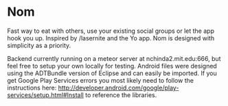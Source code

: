 Nom
===

Fast way to eat with others, use your existing social groups or let the app hook you up.
Inspired by /lasernite and the Yo app. Nom is designed with simplicity as a priority.

Backend currently running on a meteor server at nchinda2.mit.edu:666, but feel free to setup your own locally for testing.
Android files were designed using the ADTBundle version of Eclipse and can easily be imported. If you get Google Play
Services errors you most likely need to follow the instructions here: http://developer.android.com/google/play-services/setup.html#Install
to reference the libraries.
